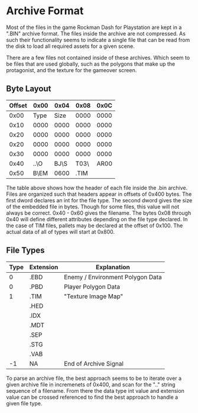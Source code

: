 # Archive Format

Most of the files in the game Rockman Dash for Playstation are kept
in a ".BIN" archive format. The files inside the archive are not
compressed. As such their functionality seems to indicate a single
file that can be read from the disk to load all required assets for
a given scene.

There are a few files not contained inside of these archives. Which
seem to be files that are used globally, such as the polygons that
make up the protagonist, and the texture for the gameover screen.

## Byte Layout

|   Offset   | 0x00 | 0x04 | 0x08 | 0x0C |
|------|------|------|------|------|
| 0x00 | Type | Size | 0000 | 0000 |
| 0x10 | 0000 | 0000 | 0000 | 0000 |
| 0x20 | 0000 | 0000 | 0000 | 0000 |
| 0x20 | 0000 | 0000 | 0000 | 0000 |
| 0x30 | 0000 | 0000 | 0000 | 0000 |
| 0x40 | ..\O | BJ\S | T03\ | AR00 |
| 0x50 | B\EM | 0600 | .TIM |      |

The table above shows how the header of each file inside the .bin
archive. Files are organized such that headers appear in offsets of
0x400 bytes. The first dword declares an int for the file type.
The second dword gives the size of the embedded file in bytes. Though for
some files, this value will not always be correct.
0x40 - 0x60 gives the filename. The bytes 0x08 through 0x40 will define
different attributes depending on the file type declared. In the case of 
TIM files, pallets may be declared at the offset of
0x100. The actual data of all of types will start at 0x800. 

## File Types


| Type  | Extension | Explanation |
|------|------|------|
| 0 | .EBD | Enemy / Environment Polygon Data |
| 0 | .PBD | Player Polygon Data |
| 1 | .TIM | "Texture Image Map" |
|  | .HED | |
|  | .IDX | |
|  | .MDT | |
|  | .SEP | |
|  | .STG | |
|  | .VAB | |
| -1 | NA | End of Archive Signal |

To parse an archive file, the best approach seems to be to iterate over
a given archive file in incremenets of 0x400, and scan for the "..\"
string sequence of a filename. From there the data type int value
and extension value can be crossed referenced to find the best approach to
handle a given file type.
